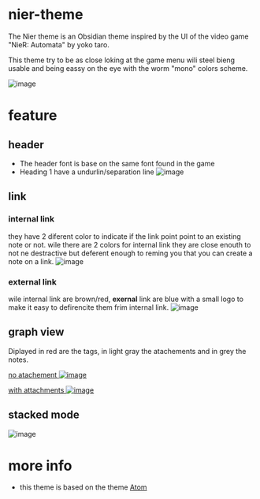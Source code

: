 # nier-theme
The Nier theme is an Obsidian theme inspired by the UI of the video game "NieR: Automata" by yoko taro.

This theme try to be as close loking at the game menu wili steel bieng usable and being eassy on the eye with the worm "mono" colors scheme.

![image](https://github.com/exloseur3d/nier-theme/blob/151bd8113dbf92e911d0ee087a49bf629565a2a6/image%20theme/miniature.png)

# feature
## header
- The header font is base on the same font found in the game
- Heading 1 have a undurlin/separation line
![image](https://github.com/exloseur3d/nier-theme/blob/e0c5fa252ad5b401b9a0a1b0a5ec1d04ff7ce9d9/image%20theme/header.png)

## link
### internal link
they have 2 diferent color to indicate if the link point point to an existing note or not. wile there are 2 colors for internal link they are close enouth to not ne destractive but deferent enough to reming you that you can create a note on a link.
![image](https://github.com/exloseur3d/nier-theme/blob/e0c5fa252ad5b401b9a0a1b0a5ec1d04ff7ce9d9/image%20theme/internal%20link.png)
### external link
wile internal link are brown/red, **exernal** link are blue with a small logo to make it easy to defirencite them frim internal link.
![image](https://github.com/exloseur3d/nier-theme/blob/e0c5fa252ad5b401b9a0a1b0a5ec1d04ff7ce9d9/image%20theme/extarnal%20link.png)

## graph view
Diplayed in red are the tags, in light gray the atachements and in grey the notes.

<ins>no atachement<ins>
![image](https://github.com/exloseur3d/nier-theme/blob/82a473c63c79b11dbbab37bb040c7a45c6158acc/image%20theme/graph%20view.png)

<ins>with attachments<ins>
![image](https://github.com/exloseur3d/nier-theme/blob/82a473c63c79b11dbbab37bb040c7a45c6158acc/image%20theme/graphview%20with%20attachements.png)

## stacked mode
![image](https://github.com/exloseur3d/nier-theme/blob/4a0b64a98934c2b36d90ab75e9a610e38a6d1f62/image%20theme/stacked%20view.png)





# more info
- this theme is based on the theme [Atom](https://github.com/kognise/obsidian-atom)
